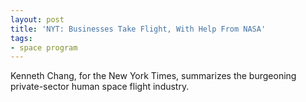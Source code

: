 ```yaml
---
layout: post
title: 'NYT: Businesses Take Flight, With Help From NASA'
tags:
- space program
---
```

Kenneth Chang, for the New York Times, summarizes the burgeoning private-sector human space flight industry.
